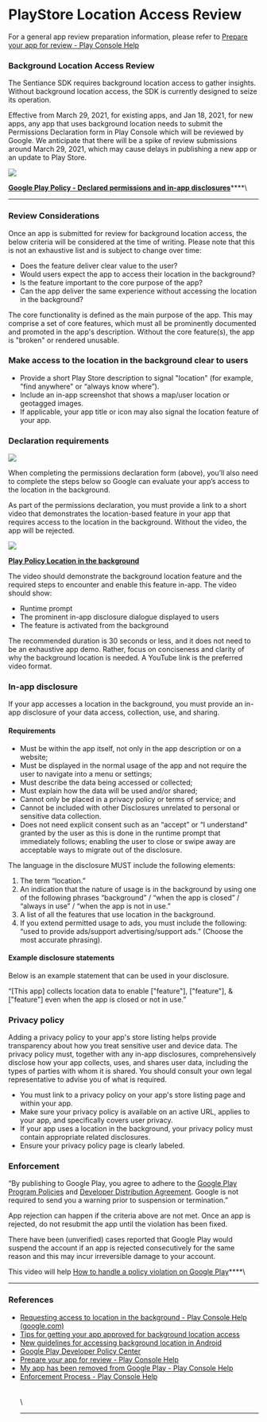 # PlayStore Location Access Review

For a general app review preparation information, please refer to [Prepare your app for review - Play Console Help](https://support.google.com/googleplay/android-developer/answer/9859455?hl=en)

### **Background Location Access Review**

The Sentiance SDK requires background location access to gather insights. Without background location access, the SDK is currently designed to seize its operation.

Effective from March 29, 2021, for existing apps, and Jan 18, 2021, for new apps, any app that uses background location needs to submit the Permissions Declaration form in Play Console which will be reviewed by Google. We anticipate that there will be a spike of review submissions around March 29, 2021, which may cause delays in publishing a new app or an update to Play Store.

[![](https://lh6.googleusercontent.com/JsIRsvqZakVDJCclutP9in0U1SO1kDNc8fp2fVnkkeQ4-0nmrPWLiOx\_7g2u7LBPftDZgRjhzz6CrS-ISihhqmmX32KKZLmhlBQRAcgtzMCxZZwW9mtKih1WldTD\_6rcpNmrJdu1)](https://www.youtube.com/watch?v=b0I1Xq\_iSK4\&feature=emb\_title)

[**Google Play Policy - Declared permissions and in-app disclosures**](https://www.youtube.com/watch?v=b0I1Xq\_iSK4\&feature=emb\_title)****\
****

### **Review Considerations**

Once an app is submitted for review for background location access, the below criteria will be considered at the time of writing. Please note that this is not an exhaustive list and is subject to change over time:

* Does the feature deliver clear value to the user?
* Would users expect the app to access their location in the background?
* Is the feature important to the core purpose of the app?
* Can the app deliver the same experience without accessing the location in the background?

The core functionality is defined as the main purpose of the app. This may comprise a set of core features, which must all be prominently documented and promoted in the app's description. Without the core feature(s), the app is "broken" or rendered unusable.

### **Make access to the location in the background clear to users**

* Provide a short Play Store description to signal "location" (for example, "find anywhere" or “always know where”).
* Include an in-app screenshot that shows a map/user location or geotagged images.
* If applicable, your app title or icon may also signal the location feature of your app.

### **Declaration requirements**

![](https://lh6.googleusercontent.com/0TSr-e9FPCpFa4fiqyEPDUXioSr3YciF3RLA4VBb2cw6AohIx1hGpSNRTBlmGM3b--C1rD32l6ri\_-Fba\_K3KbL7s7qkuGDjptqkfBjoFTq\_hLzkroS3hlz2zSUE1pCsZgvlLnM5)

When completing the permissions declaration form (above), you’ll also need to complete the steps below so Google can evaluate your app’s access to the location in the background.

As part of the permissions declaration, you must provide a link to a short video that demonstrates the location-based feature in your app that requires access to the location in the background. Without the video, the app will be rejected.

[![](https://lh4.googleusercontent.com/WbZ-3v4rSrMxFxYQkbg7oPxUhAZ\_cJA0OTZG0FEYXfoSJ7aTyezxx7of6JwBmMP\_5-DafttqA6X10rUbkfiGQ0DfZENTCyarvAzNXo4Itet0Bx4di6jNEE-GnhFg-BpWnR1VK57k)](https://www.youtube.com/watch?v=z35PrureI1w\&feature=emb\_title)

[**Play Policy Location in the background**](https://www.youtube.com/watch?v=z35PrureI1w\&feature=emb\_title)

The video should demonstrate the background location feature and the required steps to encounter and enable this feature in-app. The video should show:

* Runtime prompt
* The prominent in-app disclosure dialogue displayed to users
* The feature is activated from the background

The recommended duration is 30 seconds or less, and it does not need to be an exhaustive app demo. Rather, focus on conciseness and clarity of why the background location is needed. A YouTube link is the preferred video format.

### **In-app disclosure**

If your app accesses a location in the background, you must provide an in-app disclosure of your data access, collection, use, and sharing.

#### Requirements

* Must be within the app itself, not only in the app description or on a website;
* Must be displayed in the normal usage of the app and not require the user to navigate into a menu or settings;
* Must describe the data being accessed or collected;
* Must explain how the data will be used and/or shared;
* Cannot only be placed in a privacy policy or terms of service; and
* Cannot be included with other Disclosures unrelated to personal or sensitive data collection.
* Does not need explicit consent such as an “accept” or “I understand” granted by the user as this is done in the runtime prompt that immediately follows; enabling the user to close or swipe away are acceptable ways to migrate out of the disclosure.

The language in the disclosure MUST include the following elements:

1. The term “location.”
2. An indication that the nature of usage is in the background by using one of the following phrases “background” / “when the app is closed” / “always in use” / “when the app is not in use.”
3. A list of all the features that use location in the background.
4. If you extend permitted usage to ads, you must include the following: “used to provide ads/support advertising/support ads.” (Choose the most accurate phrasing).

#### **Example disclosure statements**

Below is an example statement that can be used in your disclosure.

“\[This app] collects location data to enable \["feature"], \["feature"], & \["feature"] even when the app is closed or not in use.”

### **Privacy policy**

Adding a privacy policy to your app's store listing helps provide transparency about how you treat sensitive user and device data. The privacy policy must, together with any in-app disclosures, comprehensively disclose how your app collects, uses, and shares user data, including the types of parties with whom it is shared. You should consult your own legal representative to advise you of what is required.

* You must link to a privacy policy on your app's store listing page and within your app.
* Make sure your privacy policy is available on an active URL, applies to your app, and specifically covers user privacy.
* If your app uses a location in the background, your privacy policy must contain appropriate related disclosures.
* Ensure your privacy policy page is clearly labeled.

### **Enforcement**

“By publishing to Google Play, you agree to adhere to the [Google Play Program Policies](https://play.google.com/about/developer-content-policy.html) and [Developer Distribution Agreement](https://play.google.com/about/developer-distribution-agreement.html). Google is not required to send you a warning prior to suspension or termination.”

App rejection can happen if the criteria above are not met. Once an app is rejected, do not resubmit the app until the violation has been fixed.

There have been (unverified) cases reported that Google Play would suspend the account if an app is rejected consecutively for the same reason and this may incur irreversible damage to your account.

This video will help [How to handle a policy violation on Google Play](https://www.youtube.com/watch?v=xjRqFbTHUOQ\&feature=youtu.be)****\
****

### **References**

* [Requesting access to location in the background - Play Console Help (google.com)](https://support.google.com/googleplay/android-developer/answer/9799150)
* [Tips for getting your app approved for background location access](https://android-developers.googleblog.com/2020/11/tips-for-getting-your-app-approved-for-background-location-access.html)
* [New guidelines for accessing background location in Android](https://medium.com/@adrian.kajda/new-guidelines-for-accessing-background-location-in-android-d2e07d45ae79)
* [Google Play Developer Policy Center](https://play.google.com/about/developer-content-policy/)
* [Prepare your app for review - Play Console Help](https://support.google.com/googleplay/android-developer/answer/9859455?hl=en)
* [My app has been removed from Google Play - Play Console Help](https://support.google.com/googleplay/android-developer/answer/2477981)
* [Enforcement Process - Play Console Help](https://support.google.com/googleplay/android-developer/answer/9899234?hl=en)\
  \
  \
  \
  ****

